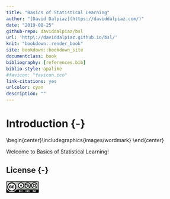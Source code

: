 ```yaml
--- 
title: "Basics of Statistical Learning"
author: "[David Dalpiaz](https://daviddalpiaz.com/)"
date: "2019-08-25"
github-repo: daviddalpiaz/bsl
url: 'http\://daviddalpiaz.github.io/bsl/'
knit: "bookdown::render_book"
site: bookdown::bookdown_site
documentclass: book
bibliography: [references.bib]
biblio-style: apalike
#favicon: "favicon.ico"
link-citations: yes
urlcolor: cyan
description: ""
---
```




# Introduction {-}


\begin{center}\includegraphics{images/wordmark} \end{center}

Welcome to Basics of Statistical Learning! 

## License {-}

![This work is licensed under a [Creative Commons Attribution-NonCommercial-ShareAlike 4.0 International License](http://creativecommons.org/licenses/by-nc-sa/4.0/).](images/cc.png)
